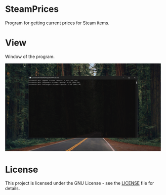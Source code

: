 # SteamPrices
Program for getting current prices for Steam items.

# View
Window of the program.

![alt text](https://raw.githubusercontent.com/DeniedAccessLife/SteamPrices/master/view.png)

# License
This project is licensed under the GNU License - see the [LICENSE](LICENSE) file for details.
